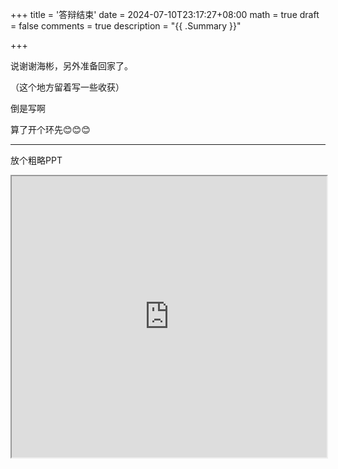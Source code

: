+++
title = '答辩结束'
date = 2024-07-10T23:17:27+08:00
math = true 
draft = false
comments = true
description = "{{ .Summary }}"

+++

说谢谢海彬，另外准备回家了。

（这个地方留着写一些收获）

倒是写啊

算了开个环先😊😊😊

-----

放个粗略PPT

<iframe src="https://gamma.app/embed/rx83a562p1sz31t" style="width: 700px; max-width: 100%; height: 450px" allow="fullscreen" title="O2O优惠券使用预测"></iframe>
